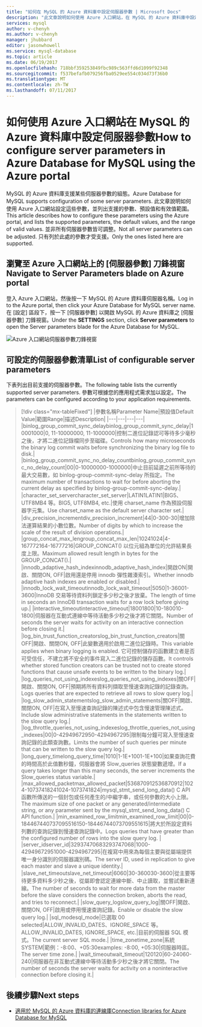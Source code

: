 ```yaml
---
title: "如何在 MySQL 的 Azure 資料庫中設定伺服器參數 | Microsoft Docs"
description: "此文章說明如何使用 Azure 入口網站，在 MySQL 的 Azure 資料庫中設定可用伺服器參數。"
services: mysql
author: v-chenyh
ms.author: v-chenyh
manager: jhubbard
editor: jasonwhowell
ms.service: mysql-database
ms.topic: article
ms.date: 06/19/2017
ms.openlocfilehash: 718bbf359253849fbc989c563ffd6d1099f92348
ms.sourcegitcommit: f537befafb079256fba0529ee554c034d73f36b0
ms.translationtype: MT
ms.contentlocale: zh-TW
ms.lasthandoff: 07/11/2017
---
```

# <a name="how-to-configure-server-parameters-in-azure-database-for-mysql-using-the-azure-portal"></a><span data-ttu-id="74571-103">如何使用 Azure 入口網站在 MySQL 的 Azure 資料庫中設定伺服器參數</span><span class="sxs-lookup"><span data-stu-id="74571-103">How to configure server parameters in Azure Database for MySQL using the Azure portal</span></span>

<span data-ttu-id="74571-104">MySQL 的 Azure 資料庫支援某些伺服器參數的組態。</span><span class="sxs-lookup"><span data-stu-id="74571-104">Azure Database for MySQL supports configuration of some server parameters.</span></span> <span data-ttu-id="74571-105">此文章說明如何使用 Azure 入口網站設定這些參數，並列出支援的參數、預設值和有效值範圍。</span><span class="sxs-lookup"><span data-stu-id="74571-105">This article describes how to configure these parameters using the Azure portal, and lists the supported parameters, the default values, and the range of valid values.</span></span> <span data-ttu-id="74571-106">並非所有伺服器參數皆可調整。</span><span class="sxs-lookup"><span data-stu-id="74571-106">Not all server parameters can be adjusted.</span></span> <span data-ttu-id="74571-107">只有列於此處的參數才受支援。</span><span class="sxs-lookup"><span data-stu-id="74571-107">Only the ones listed here are supported.</span></span>

## <a name="navigate-to-server-parameters-blade-on-azure-portal"></a><span data-ttu-id="74571-108">瀏覽至 Azure 入口網站上的 [伺服器參數] 刀鋒視窗</span><span class="sxs-lookup"><span data-stu-id="74571-108">Navigate to Server Parameters blade on Azure portal</span></span>

<span data-ttu-id="74571-109">登入 Azure 入口網站，然後按一下 MySQL 的 Azure 資料庫伺服器名稱。</span><span class="sxs-lookup"><span data-stu-id="74571-109">Log in to the Azure portal, then click your Azure Database for MySQL server name.</span></span> <span data-ttu-id="74571-110">在 [設定] 區段下，按一下 [伺服器參數] 以開啟 MySQL 的 Azure 資料庫之 [伺服器參數] 刀鋒視窗。</span><span class="sxs-lookup"><span data-stu-id="74571-110">Under the **SETTINGS** section, click **Server parameters** to open the Server parameters blade for the Azure Database for MySQL.</span></span>

![Azure 入口網站伺服器參數刀鋒視窗](./media/howto-server-parameters/auzre-portal-server-parameters.png)

## <a name="list-of-configurable-server-parameters"></a><span data-ttu-id="74571-112">可設定的伺服器參數清單</span><span class="sxs-lookup"><span data-stu-id="74571-112">List of configurable server parameters</span></span>

<span data-ttu-id="74571-113">下表列出目前支援的伺服器參數。</span><span class="sxs-lookup"><span data-stu-id="74571-113">The following table lists the currently supported server parameters.</span></span> <span data-ttu-id="74571-114">參數可根據您的應用程式需求加以設定。</span><span class="sxs-lookup"><span data-stu-id="74571-114">The parameters can be configured according to your application requirements.</span></span>

> [!div class="mx-tableFixed"]
|<span data-ttu-id="74571-115">參數名稱</span><span class="sxs-lookup"><span data-stu-id="74571-115">Parameter Name</span></span>|<span data-ttu-id="74571-116">預設值</span><span class="sxs-lookup"><span data-stu-id="74571-116">Default Value</span></span>|<span data-ttu-id="74571-117">範圍</span><span class="sxs-lookup"><span data-stu-id="74571-117">Range</span></span>|<span data-ttu-id="74571-118">描述</span><span class="sxs-lookup"><span data-stu-id="74571-118">Description</span></span>|
|---|---|---|---|
|<span data-ttu-id="74571-119">binlog_group_commit_sync_delay</span><span class="sxs-lookup"><span data-stu-id="74571-119">binlog_group_commit_sync_delay</span></span>|<span data-ttu-id="74571-120">1000</span><span class="sxs-lookup"><span data-stu-id="74571-120">1000</span></span>|<span data-ttu-id="74571-121">0, 11-1000000</span><span class="sxs-lookup"><span data-stu-id="74571-121">0, 11-1000000</span></span>|<span data-ttu-id="74571-122">控制二進位記錄認可等待多少毫秒之後，才將二進位記錄檔同步至磁碟。</span><span class="sxs-lookup"><span data-stu-id="74571-122">Controls how many microseconds the binary log commit waits before synchronizing the binary log file to disk.</span></span>|
|<span data-ttu-id="74571-123">binlog_group_commit_sync_no_delay_count</span><span class="sxs-lookup"><span data-stu-id="74571-123">binlog_group_commit_sync_no_delay_count</span></span>|<span data-ttu-id="74571-124">0</span><span class="sxs-lookup"><span data-stu-id="74571-124">0</span></span>|<span data-ttu-id="74571-125">0-1000000</span><span class="sxs-lookup"><span data-stu-id="74571-125">0-1000000</span></span>|<span data-ttu-id="74571-126">中止目前延遲之前所等待的最大交易數，如 binlog-group-commit-sync-delay 所指定。</span><span class="sxs-lookup"><span data-stu-id="74571-126">The maximum number of transactions to wait for before aborting the current delay as specified by binlog-group-commit-sync-delay.</span></span>|
|<span data-ttu-id="74571-127">character_set_server</span><span class="sxs-lookup"><span data-stu-id="74571-127">character_set_server</span></span>|<span data-ttu-id="74571-128">LATIN1</span><span class="sxs-lookup"><span data-stu-id="74571-128">LATIN1</span></span>|<span data-ttu-id="74571-129">BIG5、UTF8MB4 等。</span><span class="sxs-lookup"><span data-stu-id="74571-129">BIG5, UTF8MB4, etc.</span></span>|<span data-ttu-id="74571-130">使用 charset_name 作為預設伺服器字元集。</span><span class="sxs-lookup"><span data-stu-id="74571-130">Use charset_name as the default server character set.</span></span>|
|<span data-ttu-id="74571-131">div_precision_increment</span><span class="sxs-lookup"><span data-stu-id="74571-131">div_precision_increment</span></span>|<span data-ttu-id="74571-132">4</span><span class="sxs-lookup"><span data-stu-id="74571-132">4</span></span>|<span data-ttu-id="74571-133">0-30</span><span class="sxs-lookup"><span data-stu-id="74571-133">0-30</span></span>|<span data-ttu-id="74571-134">增加除法運算結果的小數位數。</span><span class="sxs-lookup"><span data-stu-id="74571-134">Number of digits by which to increase the scale of the result of division operations.</span></span>|
|<span data-ttu-id="74571-135">group_concat_max_len</span><span class="sxs-lookup"><span data-stu-id="74571-135">group_concat_max_len</span></span>|<span data-ttu-id="74571-136">1024</span><span class="sxs-lookup"><span data-stu-id="74571-136">1024</span></span>|<span data-ttu-id="74571-137">4-16777216</span><span class="sxs-lookup"><span data-stu-id="74571-137">4-16777216</span></span>|<span data-ttu-id="74571-138">GROUP_CONCAT() 以位元組為單位的允許結果長度上限。</span><span class="sxs-lookup"><span data-stu-id="74571-138">Maximum allowed result length in bytes for the GROUP_CONCAT().</span></span>|
|<span data-ttu-id="74571-139">innodb_adaptive_hash_index</span><span class="sxs-lookup"><span data-stu-id="74571-139">innodb_adaptive_hash_index</span></span>|<span data-ttu-id="74571-140">開啟</span><span class="sxs-lookup"><span data-stu-id="74571-140">ON</span></span>|<span data-ttu-id="74571-141">開啟、關閉</span><span class="sxs-lookup"><span data-stu-id="74571-141">ON, OFF</span></span>|<span data-ttu-id="74571-142">啟用還是停用 innodb 彈性雜湊索引。</span><span class="sxs-lookup"><span data-stu-id="74571-142">Whether innodb adaptive hash indexes are enabled or disabled.</span></span>|
|<span data-ttu-id="74571-143">innodb_lock_wait_timeout</span><span class="sxs-lookup"><span data-stu-id="74571-143">innodb_lock_wait_timeout</span></span>|<span data-ttu-id="74571-144">50</span><span class="sxs-lookup"><span data-stu-id="74571-144">50</span></span>|<span data-ttu-id="74571-145">1-3600</span><span class="sxs-lookup"><span data-stu-id="74571-145">1-3600</span></span>|<span data-ttu-id="74571-146">InnoDB 交易等待資料列鎖定多少秒之後才放棄。</span><span class="sxs-lookup"><span data-stu-id="74571-146">The length of time in seconds an InnoDB transaction waits for a row lock before giving up.</span></span>|
|<span data-ttu-id="74571-147">interactive_timeout</span><span class="sxs-lookup"><span data-stu-id="74571-147">interactive_timeout</span></span>|<span data-ttu-id="74571-148">1800</span><span class="sxs-lookup"><span data-stu-id="74571-148">1800</span></span>|<span data-ttu-id="74571-149">10-1800</span><span class="sxs-lookup"><span data-stu-id="74571-149">10-1800</span></span>|<span data-ttu-id="74571-150">伺服器在互動式連線中等待活動多少秒之後才將它關閉。</span><span class="sxs-lookup"><span data-stu-id="74571-150">Number of seconds the server waits for activity on an interactive connection before closing it.</span></span>|
|<span data-ttu-id="74571-151">log_bin_trust_function_creators</span><span class="sxs-lookup"><span data-stu-id="74571-151">log_bin_trust_function_creators</span></span>|<span data-ttu-id="74571-152">關</span><span class="sxs-lookup"><span data-stu-id="74571-152">OFF</span></span>|<span data-ttu-id="74571-153">開啟、關閉</span><span class="sxs-lookup"><span data-stu-id="74571-153">ON, OFF</span></span>|<span data-ttu-id="74571-154">此變數適用於啟用二進位記錄時。</span><span class="sxs-lookup"><span data-stu-id="74571-154">This variable applies when binary logging is enabled.</span></span> <span data-ttu-id="74571-155">它可控制儲存的函數建立者是否可受信任，不建立將不安全的事件寫入二進位記錄的儲存函數。</span><span class="sxs-lookup"><span data-stu-id="74571-155">It controls whether stored function creators can be trusted not to create stored functions that cause unsafe events to be written to the binary log.</span></span>|
|<span data-ttu-id="74571-156">log_queries_not_using_indexes</span><span class="sxs-lookup"><span data-stu-id="74571-156">log_queries_not_using_indexes</span></span>|<span data-ttu-id="74571-157">關</span><span class="sxs-lookup"><span data-stu-id="74571-157">OFF</span></span>|<span data-ttu-id="74571-158">開啟、關閉</span><span class="sxs-lookup"><span data-stu-id="74571-158">ON, OFF</span></span>|<span data-ttu-id="74571-159">預期將所有資料列擷取至慢速查詢記錄的記錄查詢。</span><span class="sxs-lookup"><span data-stu-id="74571-159">Logs queries that are expected to retrieve all rows to slow query log.</span></span>|
|<span data-ttu-id="74571-160">log_slow_admin_statements</span><span class="sxs-lookup"><span data-stu-id="74571-160">log_slow_admin_statements</span></span>|<span data-ttu-id="74571-161">關</span><span class="sxs-lookup"><span data-stu-id="74571-161">OFF</span></span>|<span data-ttu-id="74571-162">開啟、關閉</span><span class="sxs-lookup"><span data-stu-id="74571-162">ON, OFF</span></span>|<span data-ttu-id="74571-163">在寫入至慢速查詢記錄的陳述式中包含慢速管理陳述式。</span><span class="sxs-lookup"><span data-stu-id="74571-163">Include slow administrative statements in the statements written to the slow query log.</span></span>|
|<span data-ttu-id="74571-164">log_throttle_queries_not_using_indexes</span><span class="sxs-lookup"><span data-stu-id="74571-164">log_throttle_queries_not_using_indexes</span></span>|<span data-ttu-id="74571-165">0</span><span class="sxs-lookup"><span data-stu-id="74571-165">0</span></span>|<span data-ttu-id="74571-166">0-4294967295</span><span class="sxs-lookup"><span data-stu-id="74571-166">0-4294967295</span></span>|<span data-ttu-id="74571-167">限制每分鐘可寫入至慢速查詢記錄的此類查詢數。</span><span class="sxs-lookup"><span data-stu-id="74571-167">Limits the number of such queries per minute that can be written to the slow query log.</span></span>|
|<span data-ttu-id="74571-168">long_query_time</span><span class="sxs-lookup"><span data-stu-id="74571-168">long_query_time</span></span>|<span data-ttu-id="74571-169">10</span><span class="sxs-lookup"><span data-stu-id="74571-169">10</span></span>|<span data-ttu-id="74571-170">1-1E+100</span><span class="sxs-lookup"><span data-stu-id="74571-170">1-1E+100</span></span>|<span data-ttu-id="74571-171">如果查詢花費的時間高於此值數秒鐘，伺服器會將 Slow_queries 狀態變數遞增。</span><span class="sxs-lookup"><span data-stu-id="74571-171">If a query takes longer than this many seconds, the server increments the Slow_queries status variable.</span></span>|
|<span data-ttu-id="74571-172">max_allowed_packet</span><span class="sxs-lookup"><span data-stu-id="74571-172">max_allowed_packet</span></span>|<span data-ttu-id="74571-173">536870912</span><span class="sxs-lookup"><span data-stu-id="74571-173">536870912</span></span>|<span data-ttu-id="74571-174">1024-1073741824</span><span class="sxs-lookup"><span data-stu-id="74571-174">1024-1073741824</span></span>|<span data-ttu-id="74571-175">mysql_stmt_send_long_data() C API 函數所傳送的一個封包或任何產生的/中繼字串，或任何參數的大小上限。</span><span class="sxs-lookup"><span data-stu-id="74571-175">The maximum size of one packet or any generated/intermediate string, or any parameter sent by the mysql_stmt_send_long_data() C API function.</span></span>|
|<span data-ttu-id="74571-176">min_examined_row_limit</span><span class="sxs-lookup"><span data-stu-id="74571-176">min_examined_row_limit</span></span>|<span data-ttu-id="74571-177">0</span><span class="sxs-lookup"><span data-stu-id="74571-177">0</span></span>|<span data-ttu-id="74571-178">0-18446744073709551615</span><span class="sxs-lookup"><span data-stu-id="74571-178">0-18446744073709551615</span></span>|<span data-ttu-id="74571-179">將大於所設定資料列數的查詢記錄到慢速查詢記錄中。</span><span class="sxs-lookup"><span data-stu-id="74571-179">Logs queries that have greater than the configured number of rows into the slow query log.</span></span> |
|<span data-ttu-id="74571-180">server_id</span><span class="sxs-lookup"><span data-stu-id="74571-180">server_id</span></span>|<span data-ttu-id="74571-181">3293747068</span><span class="sxs-lookup"><span data-stu-id="74571-181">3293747068</span></span>|<span data-ttu-id="74571-182">1000-4294967295</span><span class="sxs-lookup"><span data-stu-id="74571-182">1000-4294967295</span></span>|<span data-ttu-id="74571-183">在複寫中用來為每個主要與從屬端提供唯一身分識別的伺服器識別碼。</span><span class="sxs-lookup"><span data-stu-id="74571-183">The server ID, used in replication to give each master and slave a unique identity.</span></span>|
|<span data-ttu-id="74571-184">slave_net_timeout</span><span class="sxs-lookup"><span data-stu-id="74571-184">slave_net_timeout</span></span>|<span data-ttu-id="74571-185">60</span><span class="sxs-lookup"><span data-stu-id="74571-185">60</span></span>|<span data-ttu-id="74571-186">30-3600</span><span class="sxs-lookup"><span data-stu-id="74571-186">30-3600</span></span>|<span data-ttu-id="74571-187">從主要等待更多資料多少秒之後，從屬即會認定連線中斷、中止讀取，並嘗試重新連線。</span><span class="sxs-lookup"><span data-stu-id="74571-187">The number of seconds to wait for more data from the master before the slave considers the connection broken, aborts the read, and tries to reconnect.</span></span>|
|<span data-ttu-id="74571-188">slow_query_log</span><span class="sxs-lookup"><span data-stu-id="74571-188">slow_query_log</span></span>|<span data-ttu-id="74571-189">關</span><span class="sxs-lookup"><span data-stu-id="74571-189">OFF</span></span>|<span data-ttu-id="74571-190">開啟、關閉</span><span class="sxs-lookup"><span data-stu-id="74571-190">ON, OFF</span></span>|<span data-ttu-id="74571-191">啟用或停用慢速查詢記錄。</span><span class="sxs-lookup"><span data-stu-id="74571-191">Enable or disable the slow query log.</span></span>|
|<span data-ttu-id="74571-192">sql_mode</span><span class="sxs-lookup"><span data-stu-id="74571-192">sql_mode</span></span>|<span data-ttu-id="74571-193">已選取 0</span><span class="sxs-lookup"><span data-stu-id="74571-193">0 selected</span></span>|<span data-ttu-id="74571-194">ALLOW_INVALID_DATES、IGNORE_SPACE 等。</span><span class="sxs-lookup"><span data-stu-id="74571-194">ALLOW_INVALID_DATES, IGNORE_SPACE, etc.</span></span>|<span data-ttu-id="74571-195">目前的伺服器 SQL 模式。</span><span class="sxs-lookup"><span data-stu-id="74571-195">The current server SQL mode.</span></span>|
|<span data-ttu-id="74571-196">time_zone</span><span class="sxs-lookup"><span data-stu-id="74571-196">time_zone</span></span>|<span data-ttu-id="74571-197">系統</span><span class="sxs-lookup"><span data-stu-id="74571-197">SYSTEM</span></span>|<span data-ttu-id="74571-198">範例：-8:00、+05:30</span><span class="sxs-lookup"><span data-stu-id="74571-198">examples: -8:00, +05:30</span></span>|<span data-ttu-id="74571-199">伺服器時區。</span><span class="sxs-lookup"><span data-stu-id="74571-199">The server time zone.</span></span>|
|<span data-ttu-id="74571-200">wait_timeout</span><span class="sxs-lookup"><span data-stu-id="74571-200">wait_timeout</span></span>|<span data-ttu-id="74571-201">120</span><span class="sxs-lookup"><span data-stu-id="74571-201">120</span></span>|<span data-ttu-id="74571-202">60-240</span><span class="sxs-lookup"><span data-stu-id="74571-202">60-240</span></span>|<span data-ttu-id="74571-203">伺服器在非互動式連線中等待活動多少秒之後才將它關閉。</span><span class="sxs-lookup"><span data-stu-id="74571-203">The number of seconds the server waits for activity on a noninteractive connection before closing it.</span></span>|

## <a name="next-steps"></a><span data-ttu-id="74571-204">後續步驟</span><span class="sxs-lookup"><span data-stu-id="74571-204">Next steps</span></span>
- [<span data-ttu-id="74571-205">適用於 MySQL 的 Azure 資料庫的連線庫</span><span class="sxs-lookup"><span data-stu-id="74571-205">Connection libraries for Azure Database for MySQL</span></span>](concepts-connection-libraries.md)
